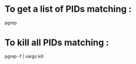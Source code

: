 To get a list of PIDs matching :
================================

pgrep

To kill all PIDs matching :
===========================

pgrep -f | xargs kill
